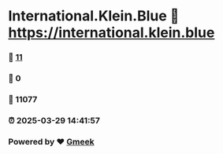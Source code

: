 # International.Klein.Blue :link: https://international.klein.blue 
### :page_facing_up: [11](https://international.klein.blue/tag.html) 
### :speech_balloon: 0 
### :hibiscus: 11077 
### :alarm_clock: 2025-03-29 14:41:57 
### Powered by :heart: [Gmeek](https://github.com/Meekdai/Gmeek)
